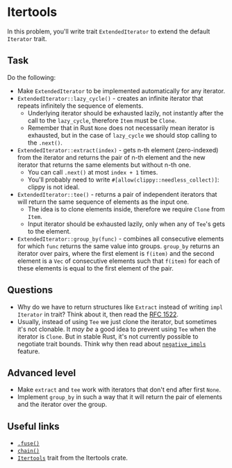 # Itertools

In this problem, you'll write trait `ExtendedIterator` to extend the default `Iterator` trait.

## Task

Do the following:

- Make `ExtendedIterator` to be implemented automatically for any iterator.
- `ExtendedIterator::lazy_cycle()` - creates an infinite iterator that repeats infinitely the sequence of elements.
  - Underlying iterator should be exhausted lazily, not instantly after the call to the `lazy_cycle`, therefore `Item` must be `Clone`.
  - Remember that in Rust `None` does not necessarily mean iterator is exhausted, but in the case of `lazy_cycle` we should stop calling to the `.next()`.
- `ExtendedIterator::extract(index)` - gets n-th element (zero-indexed) from the iterator and returns the pair of n-th element and the new iterator that returns the same elements but without n-th one.
  - You can call `.next()` at most `index + 1` times.
  - You'll probably need to write `#[allow(clippy::needless_collect)]`: clippy is not ideal.
- `ExtendedIterator::tee()` - returns a pair of independent iterators that will return the same sequence of elements as the input one.
  - The idea is to clone elements inside, therefore we require `Clone` from `Item`.
  - Input iterator should be exhausted lazily, only when any of `Tee`'s gets to the element.
- `ExtendedIterator::group_by(func)` - combines all consecutive elements for which `func` returns the same value into groups. `group_by` returns an iterator over pairs, where the first element is `f(item)` and the second element is a `Vec` of consecutive elements such that `f(item)` for each of these elements is equal to the first element of the pair.

## Questions

- Why do we have to return structures like `Extract` instead of writing `impl Iterator` in trait? Think about it, then read the [RFC 1522](https://github.com/rust-lang/rfcs/blob/master/text/1522-conservative-impl-trait.md#limitation-to-freeinherent-functions).
- Usually, instead of using `Tee` we just clone the iterator, but sometimes it's not clonable. It _may be_ a good idea to prevent using `Tee` when the iterator is `Clone`. But in stable Rust, it's not currently possible to negotiate trait bounds. Think why then read about [`negative_impls`](https://doc.rust-lang.org/beta/unstable-book/language-features/negative-impls.html) feature.

## Advanced level

- Make `extract` and `tee` work with iterators that don't end after first `None`.
- Implement `group_by` in such a way that it will return the pair of elements and the iterator over the group.

## Useful links

- [`.fuse()`](https://doc.rust-lang.org/stable/std/iter/trait.Iterator.html#method.fuse)
- [`chain()`](https://doc.rust-lang.org/std/iter/trait.Iterator.html#method.chain)
- [`Itertools`](https://docs.rs/itertools/latest/itertools/trait.Itertools.html#) trait from the Itertools crate.
